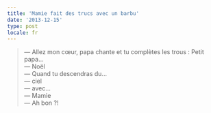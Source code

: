 ```yaml
---
title: 'Mamie fait des trucs avec un barbu'
date: '2013-12-15'
type: post
locale: fr
---
```


> — Allez mon cœur, papa chante et tu complètes les trous : Petit papa...  
> — Noël  
> — Quand tu descendras du...  
> — ciel  
> — avec...  
> — Mamie  
> — Ah bon ?!
